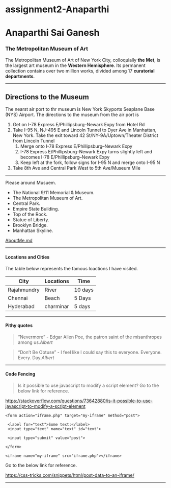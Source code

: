 # assignment2-Anaparthi
# Anaparthi Sai Ganesh
### The Metropolitan Museum of Art 

The Metropolitan Museum of Art of New York City, colloquially **the Met**, is the largest art museum in the **Western Hemisphere**. Its permanent collection contains over two million works, divided among 17 **curatorial departments**.

***
## Directions to the Museum
The nearst air port to thr museum is New York Skyports Seaplane Base (NYS) Airport. The directions to the museum from the air port is 

1. Get on I-78 Express E/Phillipsburg–Newark Expy from Hotel Rd
2. Take I-95 N, NJ-495 E and Lincoln Tunnel to Dyer Ave in Manhattan, New York. Take the exit toward 42 St/NY-9A/Uptown/Theater District from Lincoln Tunnel
    1. Merge onto I-78 Express E/Phillipsburg–Newark Expy
    2. I-78 Express E/Phillipsburg–Newark Expy turns slightly left and    becomes I-78 E/Phillipsburg–Newark Expy
    3. Keep left at the fork, follow signs for I-95 N and merge onto I-95 N
3. Take 8th Ave and Central Park West to 5th Ave/Museum Mile

***
Please around Musuem.

* The National 9/11 Memorial & Museum.
* The Metropolitan Museum of Art.
* Central Park.
* Empire State Building.
* Top of the Rock.
* Statue of Liberty.
* Brooklyn Bridge.
* Manhattan Skyline.


[AboutMe.md](https://github.com/anaparthisaiganesh/assignment2-Anaparthi/blob/e4f3586fe970fda27348966e44889e329c9af6c3/AboutMe.md)

*** 

#### Locations and Cities

  The table below represents the famous loactions I have visited.

  |City | Locations | Time|
  | ----|-----------|-----|
  |Rajahmundry| River| 10 days|
  |Chennai|Beach| 5 Days|
  |Hyderabad|charminar|5 days|

 ***
 #### Pithy quotes
 >“Nevermore” - Edgar Allen Poe, the patron saint of the misanthropes among us.*Albert*

 >“Don’t Be Obtuse” - I feel like I could say this to everyone. Everyone. Every. Day.*Albert*

 ***
 #### Code Fencing
> Is it possible to use javascript to modify a script element?
  Go to the below link for reference.

 <https://stackoverflow.com/questions/73642880/is-it-possible-to-use-javascript-to-modify-a-script-element>

 ```
 <form action="iframe.php" target="my-iframe" method="post">
			
  <label for="text">Some text:</label>
  <input type="text" name="text" id="text">
			
  <input type="submit" value="post">
			
</form>
		
<iframe name="my-iframe" src="iframe.php"></iframe>

```
Go to the below link for reference.

<https://css-tricks.com/snippets/html/post-data-to-an-iframe/>


***






